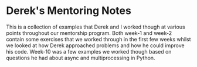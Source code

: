 # Derek's Mentoring Notes

This is a collection of examples that Derek and I worked though at various points throughout our mentorship program. Both week-1 and week-2 contain some exercises that we worked through in the first few weeks whilst we looked at how Derek approached problems and how he could improve his code. Week-10 was a few examples we worked though based on questions he had about async and multiprocessing in Python.
